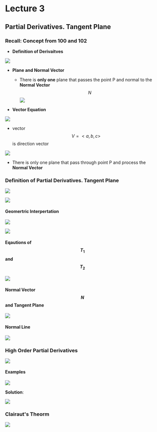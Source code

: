 # Lecture 3

## Partial Derivatives. Tangent Plane

### Recall: Concept from 100 and 102

- **Definition of Derivaitves** 

![](img_1.png)

- **Plane and Normal Vector** 
	- There is **only one** plane that passes the point P and normal to the **Normal Vector** $$N$$
![](img_2.png)

- **Vector Equation** 

![](img_3.png)

- vector $$V = <a, b, c>$$ is direction vector

![](img_4.png)

- There is only one plane that pass through point P and process the **Normal Vector** 

### Definition of Partial Derivatives. Tangent Plane

![](img_5.png)

![](img_11.png)

#### Geomertric Interpertation

![](img_6.png)

![](img_7.png)

#### Eqautions of $$T_1$$ and $$T_2$$

![](img_8.png)

#### Normal Vector $$N$$ and Tangent Plane

![](img_9.png)

#### Normal Line

![](img_10.png)

### High Order Partial Derivatives

![](img_12.png)

#### Examples

![](img_13.png)

**Solution**:

![](img_15.png)

### Clairaut's Theorm

![](img_14.png)
